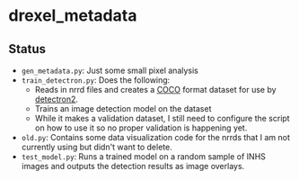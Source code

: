 # drexel_metadata
## Status
* `gen_metadata.py`: Just some small pixel analysis
* `train_detectron.py`: Does the following:
    * Reads in nrrd files and creates a [COCO](https://cocodataset.org/#home) format dataset for use by [detectron2](https://github.com/facebookresearch/detectron2).
    * Trains an image detection model on the dataset
    * While it makes a validation dataset, I still need to configure the script on how to use it so no proper validation is happening yet.
* `old.py`: Contains some data visualization code for the nrrds that I am not currently using but didn't want to delete.
* `test_model.py`: Runs a trained model on a random sample of INHS images and outputs the detection results as image overlays.

